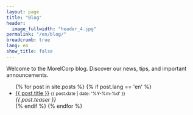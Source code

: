```yaml
---
layout: page
title: "Blog"
header:
  image_fullwidth: "header_4.jpg"
permalink: "/en/blog/"
breadcrumb: true
lang: en
show_title: false
---
```


Welcome to the MorelCorp blog. Discover our news, tips, and important announcements.

<ul>
{% for post in site.posts %}
  {% if post.lang == 'en' %}
    <li>
      <a href="{{ post.url }}">{{ post.title }}</a> <small>{{ post.date | date: '%Y-%m-%d' }}</small><br>
      <em>{{ post.teaser }}</em>
    </li>
  {% endif %}
{% endfor %}
</ul>
